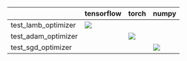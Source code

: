 |                     | tensorflow                                                                                                                                                         | torch                                                                                                                                                                  | numpy                                                                                                                                                              |
|:--------------------|:-------------------------------------------------------------------------------------------------------------------------------------------------------------------|:-----------------------------------------------------------------------------------------------------------------------------------------------------------------------|:-------------------------------------------------------------------------------------------------------------------------------------------------------------------|
| test_lamb_optimizer | <a href="https://github.com/unifyai/ivy/actions/runs/3607646325" rel="noopener noreferrer" target="_blank"><img src=https://img.shields.io/badge/-failure-red></a> |                                                                                                                                                                        |                                                                                                                                                                    |
| test_adam_optimizer |                                                                                                                                                                    | <a href="https://github.com/unifyai/ivy/actions/runs/3603009043" rel="noopener noreferrer" target="_blank"><img src=https://img.shields.io/badge/-success-success></a> |                                                                                                                                                                    |
| test_sgd_optimizer  |                                                                                                                                                                    |                                                                                                                                                                        | <a href="https://github.com/unifyai/ivy/actions/runs/3602947825" rel="noopener noreferrer" target="_blank"><img src=https://img.shields.io/badge/-failure-red></a> |